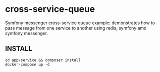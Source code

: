 # cross-service-queue
Symfony messenger cross-service queue example: demonstrates how to pass message from one service to another using redis,
symfony amd symfony messenger.

## INSTALL
```
cd app/service && composer install
docker-compose up -d
```